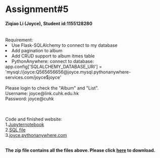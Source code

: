 # Assignment#5
<h4> Ziqiao Li (Joyce), Student id:1155128280</h4>
<br>Requirement:
<br><li>Use Flask-SQLAlchemy to connect to my database
<br><li> Add pagination to album
<br><li> Add CRUD support to album itmes table
<br><li>PythonAnywhere: connect to database: app.config['SQLALCHEMY_DATABASE_URI'] = 'mysql://joyce:Q565656656@joyce.mysql.pythonanywhere-services.com/joyce$joyce'
<br><br>Please login to check the "Album" and "List". 
<br> Username: joyce@link.cuhk.edu.hk
<br> Password: joyce@cuhk
  
<br><br>Code and finished website:
<br>1.<a href="https://github.com/Joyce630/com5940/tree/master/assignment%235/JupyterNotebook" target="_blank">Jupyternotebook</a>
<br>2.<a href="https://github.com/Joyce630/com5940/blob/master/assignment%235/DestinationsAll.sql" target="_blank">SQL file</a>
<br>3.<a href="http://joyce.pythonanywhere.com/" target="_blank">joyce.pythonanywhere.com</a>

<br><b>The zip file contains all the files above. Please click <a href="https://github.com/Joyce630/com5940/raw/master/assignment%235/JoyceAssign5zip.zip">here</a> to download.</b>

